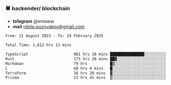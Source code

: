 ### 🕷 backender/ blockchain
- **telegram** @emoww
- **mail** nikita.poznyakov@gmail.com

<!--START_SECTION:waka-->

```txt
From: 21 August 2023 - To: 28 February 2025

Total Time: 1,612 hrs 13 mins

TypeScript                    961 hrs 18 mins ███████████████░░░░░░░░░░   59.43 %
Rust                          173 hrs 28 mins ██▓░░░░░░░░░░░░░░░░░░░░░░   10.72 %
Markdown                      79 hrs          █▒░░░░░░░░░░░░░░░░░░░░░░░   04.88 %
C                             60 hrs 6 mins   █░░░░░░░░░░░░░░░░░░░░░░░░   03.72 %
Terraform                     38 hrs 20 mins  ▓░░░░░░░░░░░░░░░░░░░░░░░░   02.37 %
Prisma                        23 hrs 41 mins  ▒░░░░░░░░░░░░░░░░░░░░░░░░   01.46 %
```

<!--END_SECTION:waka-->





